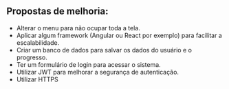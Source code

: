 ## Propostas de melhoria:

- Alterar o menu para não ocupar toda a tela.
- Aplicar algum framework (Angular ou React por exemplo) para facilitar a escalabilidade.
- Criar um banco de dados para salvar os dados do usuário e o progresso.
- Ter um formulário de login para acessar o sistema.
- Utilizar JWT para melhorar a segurança de autenticação.
- Utilizar HTTPS

